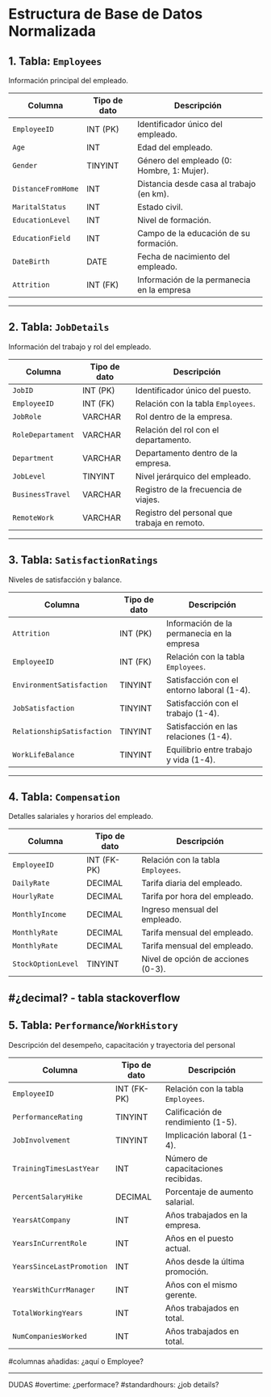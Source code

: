 # Estructura de Base de Datos Normalizada

## 1. Tabla: `Employees`
Información principal del empleado.

| **Columna**             | **Tipo de dato** | **Descripción**                              |
|--------------------------|------------------|----------------------------------------------|
| `EmployeeID`            | INT (PK)         | Identificador único del empleado.            |
| `Age`                   | INT              | Edad del empleado.                           |
| `Gender`                | TINYINT          | Género del empleado (0: Hombre, 1: Mujer).   |
| `DistanceFromHome`      | INT              | Distancia desde casa al trabajo (en km).     |
| `MaritalStatus`         | INT              | Estado civil.                                | 
| `EducationLevel`        | INT              | Nivel de formación.                          |  
| `EducationField`        | INT              | Campo de la educación de su formación.       | 
| `DateBirth`             | DATE             | Fecha de nacimiento del empleado.            | 
| `Attrition`             | INT (FK)         | Información de la permanecia en la empresa   | #attrition: puede estar aquí como una FK de la tabla SatisfactionRating

---

## 2. Tabla: `JobDetails`
Información del trabajo y rol del empleado.

| **Columna**             | **Tipo de dato** | **Descripción**                              |
|--------------------------|------------------|----------------------------------------------|
| `JobID`                 | INT (PK)         | Identificador único del puesto.              |
| `EmployeeID`            | INT (FK)         | Relación con la tabla `Employees`.           |
| `JobRole`               | VARCHAR          | Rol dentro de la empresa.                    |
| `RoleDepartament`       | VARCHAR          | Relación del rol con el departamento.        | #
| `Department`            | VARCHAR          | Departamento dentro de la empresa.           |
| `JobLevel`              | TINYINT          | Nivel jerárquico del empleado.               |
| `BusinessTravel`        | VARCHAR          | Registro de la frecuencia de viajes.         | #
| `RemoteWork`            | VARCHAR          | Registro del personal que trabaja en remoto. | #




---

## 3. Tabla: `SatisfactionRatings`
Niveles de satisfacción y balance.

| **Columna**             | **Tipo de dato** | **Descripción**                              |
|--------------------------|------------------|----------------------------------------------|
| `Attrition`             | INT (PK)         | Información de la permanecia en la empresa   | 
| `EmployeeID`            | INT (FK)         | Relación con la tabla `Employees`.           |
| `EnvironmentSatisfaction` | TINYINT        | Satisfacción con el entorno laboral (1-4).   |
| `JobSatisfaction`       | TINYINT          | Satisfacción con el trabajo (1-4).           |
| `RelationshipSatisfaction` | TINYINT       | Satisfacción en las relaciones (1-4).        |
| `WorkLifeBalance`       | TINYINT          | Equilibrio entre trabajo y vida (1-4).       |

---

## 4. Tabla: `Compensation`
Detalles salariales y horarios del empleado.

| **Columna**             | **Tipo de dato** | **Descripción**                              |
|--------------------------|------------------|----------------------------------------------|
| `EmployeeID`            | INT (FK-PK)      | Relación con la tabla `Employees`.           |
| `DailyRate`             | DECIMAL          | Tarifa diaria del empleado.                  | #  
| `HourlyRate`            | DECIMAL          | Tarifa por hora del empleado.                |
| `MonthlyIncome`         | DECIMAL          | Ingreso mensual del empleado.                | 
| `MonthlyRate`           | DECIMAL          | Tarifa mensual del empleado.                 | 
| `MonthlyRate`           | DECIMAL          | Tarifa mensual del empleado.                 |
| `StockOptionLevel`      | TINYINT          | Nivel de opción de acciones (0-3).           |
#¿decimal? - tabla stackoverflow
---

## 5. Tabla: `Performance`/`WorkHistory`
Descripción del desempeño, capacitación y trayectoria del personal

| **Columna**             | **Tipo de dato** | **Descripción**                              |
|--------------------------|------------------|----------------------------------------------|
| `EmployeeID`            | INT (FK-PK)      | Relación con la tabla `Employees`.           |
| `PerformanceRating`     | TINYINT          | Calificación de rendimiento (1-5).           |
| `JobInvolvement`        | TINYINT          | Implicación laboral (1-4).                   |
| `TrainingTimesLastYear` | INT              | Número de capacitaciones recibidas.          |
| `PercentSalaryHike`     | DECIMAL          | Porcentaje de aumento salarial.              |
| `YearsAtCompany`        | INT              | Años trabajados en la empresa.               |
| `YearsInCurrentRole`    | INT              | Años en el puesto actual.                    |
| `YearsSinceLastPromotion` | INT            | Años desde la última promoción.              |
| `YearsWithCurrManager`  | INT              | Años con el mismo gerente.                   |
| `TotalWorkingYears`     | INT              | Años trabajados en total.                    | #
| `NumCompaniesWorked`    | INT              | Años trabajados en total.                    | #
#columnas añadidas: ¿aquí o Employee?

---

DUDAS
#overtime: ¿performace?
#standardhours: ¿job details?

